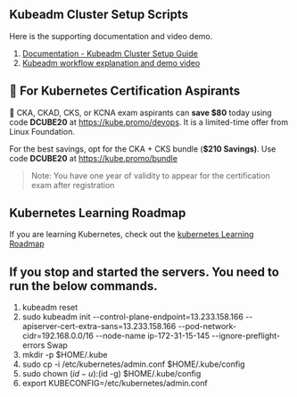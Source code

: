 ## Kubeadm Cluster Setup Scripts

Here is the supporting documentation and video demo.

1. [Documentation - Kubeadm Cluster Setup Guide](https://devopscube.com/setup-kubernetes-cluster-kubeadm/)
2. [Kubeadm workflow explanation and demo video](https://youtu.be/xX52dc3u2HU)

## 🚀 For Kubernetes Certification Aspirants

🚀  CKA, CKAD, CKS, or KCNA exam aspirants can **save $80** today using code **DCUBE20** at https://kube.promo/devops. It is a limited-time offer from Linux Foundation.

For the best savings, opt for the CKA + CKS bundle (**$210 Savings)**. Use code **DCUBE20** at https://kube.promo/bundle

>Note: You have one year of validity to appear for the certification exam after registration

## Kubernetes Learning Roadmap

If you are learning Kubernetes, check out the [kubernetes Learning Roadmap](https://github.com/techiescamp/kubernetes-learning-path)

## If you stop and started the servers. You need to run the below commands. 

1. kubeadm reset
2.  sudo kubeadm init --control-plane-endpoint=13.233.158.166 --apiserver-cert-extra-sans=13.233.158.166 --pod-network-cidr=192.168.0.0/16 --node-name ip-172-31-15-145 --ignore-preflight-errors Swap
3.  mkdir -p $HOME/.kube
4.  sudo cp -i /etc/kubernetes/admin.conf $HOME/.kube/config
5.  sudo chown $(id -u):$(id -g) $HOME/.kube/config
6.  export KUBECONFIG=/etc/kubernetes/admin.conf
